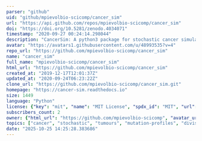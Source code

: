 ```yaml
---
parser: "github"
uid: "github/mpievolbio-scicomp/cancer_sim"
url: "https://api.github.com/repos/mpievolbio-scicomp/cancer_sim"
doi: "https://doi.org/10.5281/zenodo.4034071"
timestamp: "2020-09-27 00:24:14.298044"
description: "CancerSim: A python3 package for stochastic cancer simulation in 2D."
avatar: "https://avatars1.githubusercontent.com/u/48993535?v=4"
repo_url: "https://github.com/mpievolbio-scicomp/cancer_sim"
name: "cancer_sim"
full_name: "mpievolbio-scicomp/cancer_sim"
html_url: "https://github.com/mpievolbio-scicomp/cancer_sim"
created_at: "2019-12-17T12:01:37Z"
updated_at: "2020-09-24T06:23:22Z"
clone_url: "https://github.com/mpievolbio-scicomp/cancer_sim.git"
homepage: "https://cancer-sim.readthedocs.io"
size: 1449
language: "Python"
license: {"key": "mit", "name": "MIT License", "spdx_id": "MIT", "url": "https://api.github.com/licenses/mit", "node_id": "MDc6TGljZW5zZTEz"}
subscribers_count: 2
owner: {"html_url": "https://github.com/mpievolbio-scicomp", "avatar_url": "https://avatars1.githubusercontent.com/u/48993535?v=4", "login": "mpievolbio-scicomp", "type": "Organization"}
topics: ["cancer", "stochastic", "tumours", "mutation-profiles", "division", "simulation", "sampling"]
date: "2025-10-25 14:25:28.383686"
---
```


